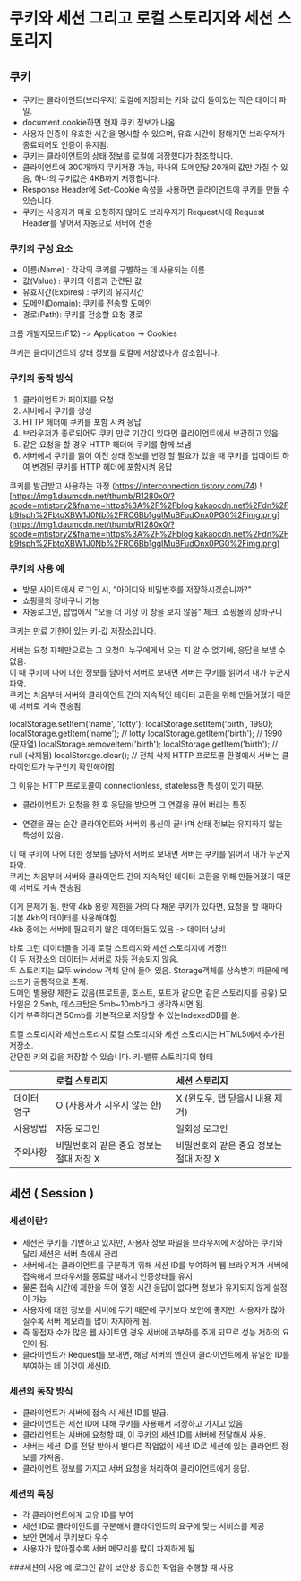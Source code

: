 # 쿠키와 세션 그리고 로컬 스토리지와 세션 스토리지
## 쿠키
- 쿠키는 클라이언트(브라우저) 로컬에 저장되는 키와 값이 들어있는 작은 데이터 파일.
- document.cookie하면 현재 쿠키 정보가 나옴.
- 사용자 인증이 유효한 시간을 명시할 수 있으며, 유효 시간이 정해지면 브라우저가 종료되어도 인증이 유지됨.
- 쿠키는 클라이언트의 상태 정보를 로컬에 저장했다가 참조합니다.
- 클라이언트에 300개까지 쿠키저장 가능, 하나의 도메인당 20개의 값만 가질 수 있음, 하나의 쿠키값은 4KB까지 저장합니다.
- Response Header에 Set-Cookie 속성을 사용하면 클라이언트에 쿠키를 만들 수 있습니다.
- 쿠키는 사용자가 따로 요청하지 않아도 브라우저가 Request시에 Request Header를 넣어서 자동으로 서버에 전송

### 쿠키의 구성 요소

- 이름(Name) : 각각의 쿠키를 구별하는 데 사용되는 이름
- 값(Value) : 쿠키의 이름과 관련된 값
- 유효시간(Expires) : 쿠키의 유지시간
- 도메인(Domain): 쿠키를 전송할 도메인
- 경로(Path): 쿠키를 전송할 요청 경로

크롬 개발자모드(F12) -> Application -> Cookies

쿠키는 클라이언트의 상태 정보를 로컬에 저장했다가 참조합니다.

### 쿠키의 동작 방식
1. 클라이언트가 페이지를 요청
1. 서버에서 쿠키를 생성
1. HTTP 헤더에 쿠키를 포함 시켜 응답
1. 브라우저가 종료되어도 쿠키 만료 기간이 있다면 클라이언트에서 보관하고 있음
1. 같은 요청을 할 경우 HTTP 헤더에 쿠키를 함께 보냄
1. 서버에서 쿠키를 읽어 이전 상태 정보를 변경 할 필요가 있을 때 쿠키를 업데이트 하여 변경된 쿠키를 HTTP 헤더에 포함시켜 응답

쿠키를 발급받고 사용하는 과정 (https://interconnection.tistory.com/74)
![https://img1.daumcdn.net/thumb/R1280x0/?scode=mtistory2&fname=https%3A%2F%2Fblog.kakaocdn.net%2Fdn%2Fb9fsph%2FbtqXBW1J0Nb%2FRC6Bb1gqIMuBFudOnx0PG0%2Fimg.png](https://img1.daumcdn.net/thumb/R1280x0/?scode=mtistory2&fname=https%3A%2F%2Fblog.kakaocdn.net%2Fdn%2Fb9fsph%2FbtqXBW1J0Nb%2FRC6Bb1gqIMuBFudOnx0PG0%2Fimg.png)

### 쿠키의 사용 예
- 방문 사이트에서 로그인 시, "아이디와 비밀번호를 저장하시겠습니까?"
- 쇼핑몰의 장바구니 기능
- 자동로그인, 팝업에서 "오늘 더 이상 이 창을 보지 않음" 체크, 쇼핑몰의 장바구니

쿠키는 만료 기한이 있는 키-값 저장소입니다.

서버는 요청 자체만으로는 그 요청이 누구에게서 오는 지 알 수 없기에, 응답을 보낼 수 없음.  
이 때 쿠키에 나에 대한 정보를 담아서 서버로 보내면 서버는 쿠키를 읽어서 내가 누군지 파악.  
쿠키는 처음부터 서버와 클라이언트 간의 지속적인 데이터 교환을 위해 만들어졌기 때문에 서버로 계속 전송됨.


localStorage.setItem('name', 'lotty');
localStorage.setItem('birth', 1990);
localStorage.getItem('name'); // lotty
localStorage.getItem('birth'); // 1990 (문자열)
localStorage.removeItem('birth');
localStorage.getItem('birth'); // null (삭제됨)
localStorage.clear(); // 전체 삭제
HTTP 프로토콜 환경에서 서버는 클라이언트가 누구인지 확인해야함.

그 이유는 HTTP 프로토콜이 connectionless, stateless한 특성이 있기 때문.

* 클라이언트가 요청을 한 후 응답을 받으면 그 연결을 끊어 버리는 특징

* 연결을 끊는 순간 클라이언트와 서버의 통신이 끝나며 상태 정보는 유지하지 않는 특성이 있음.

이 때 쿠키에 나에 대한 정보를 담아서 서버로 보내면 서버는 쿠키를 읽어서 내가 누군지 파악.   
쿠키는 처음부터 서버와 클라이언트 간의 지속적인 데이터 교환을 위해 만들어졌기 때문에 서버로 계속 전송됨.

이게 문제가 됨. 만약 4kb 용량 제한을 거의 다 채운 쿠키가 있다면, 요청을 할 때마다 기본 4kb의 데이터를 사용해야함.  
4kb 중에는 서버에 필요하지 않은 데이터들도 있음 -> 데이터 낭비
 
바로 그런 데이터들을 이제 로컬 스토리지와 세션 스토리지에 저장!!   
이 두 저장소의 데이터는 서버로 자동 전송되지 않음.   
두 스토리지는 모두 window 객체 안에 들어 있음. Storage객체를 상속받기 때문에 메소드가 공통적으로 존재.   
도메인 별용량 제한도 있음(프로토콜, 호스트, 포트가 같으면 같은 스토리지를 공유)
모바일은 2.5mb, 데스크탑은 5mb~10mb라고 생각하시면 됨.   
이게 부족하다면 50mb를 기본적으로 저장할 수 있는IndexedDB를 씀.

 
로컬 스토리지와 세션스토리지
로컬 스토리지와 세션 스토리지는 HTML5에서 추가된 저장소.   
간단한 키와 값을 저장할 수 있습니다. 키-밸류 스토리지의 형태


|   | 로컬 스토리지 | 세션 스토리지 |
|:----------|:----------|:----------|
|데이터 영구  | O (사용자가 지우지 않는 한)  | X (윈도우, 탭 닫을시 내용 제거)   |
| 사용방법   | 자동 로그인 | 일회성 로그인 |
| 주의사항  | 비밀번호와 같은 중요 정보는 절대 저장 X |비밀번호와 같은 중요 정보는 절대 저장 X |

 

## 세션 ( Session )
### 세션이란?

- 세션은 쿠키를 기반하고 있지만, 사용자 정보 파일을 브라우저에 저장하는 쿠키와 달리 세션은 서버 측에서 관리
- 서버에서는 클라이언트를 구분하기 위해 세션 ID를 부여하며 웹 브라우저가 서버에 접속해서 브라우저를 종료할 때까지 인증상태를 유지
- 물론 접속 시간에 제한을 두어 일정 시간 응답이 없다면 정보가 유지되지 않게 설정이 가능
- 사용자에 대한 정보를 서버에 두기 때문에 쿠키보다 보안에 좋지만, 사용자가 많아질수록 서버 메모리를 많이 차지하게 됨.
- 즉 동접자 수가 많은 웹 사이트인 경우 서버에 과부하를 주게 되므로 성능 저하의 요인이 됨.
- 클라이언트가 Request를 보내면, 해당 서버의 엔진이 클라이언트에게 유일한 ID를 부여하는 데 이것이 세션ID.

### 세션의 동작 방식
- 클라이언트가 서버에 접속 시 세션 ID를 발급.
- 클라이언트는 세션 ID에 대해 쿠키를 사용해서 저장하고 가지고 있음
- 클라리언트는 서버에 요청할 때, 이 쿠키의 세션 ID를 서버에 전달해서 사용.
- 서버는 세션 ID를 전달 받아서 별다른 작업없이 세션 ID로 세션에 있는 클라언트 정보를 가져옴.
- 클라이언트 정보를 가지고 서버 요청을 처리하여 클라이언트에게 응답.

### 세션의 특징
- 각 클라이언트에게 고유 ID를 부여
- 세션 ID로 클라이언트를 구분해서 클라이언트의 요구에 맞는 서비스를 제공
- 보안 면에서 쿠키보다 우수
- 사용자가 많아질수록 서버 메모리를 많이 차지하게 됨

###세션의 사용 예
로그인 같이 보안상 중요한 작업을 수행할 때 사용